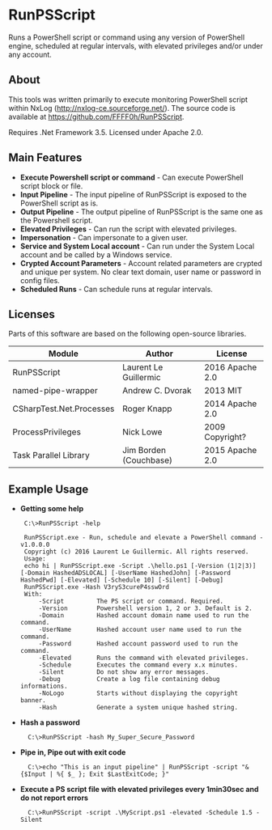 RunPSScript
===========

Runs a PowerShell script or command using any version of PowerShell engine, scheduled at regular intervals, with elevated privileges and/or under any account.

About
-----
This tools was written primarily to execute monitoring PowerShell script within NxLog (http://nxlog-ce.sourceforge.net/). 
The source code is available at https://github.com/FFFF0h/RunPSScript.

Requires .Net Framework 3.5. Licensed under Apache 2.0.

Main Features
-------------
 * **Execute Powershell script or command** - Can execute PowerShell script block or file.
 * **Input Pipeline** - The input pipeline of RunPSScript is exposed to the PowerShell script as is.
 * **Output Pipeline** - The output pipeline of RunPSScript is the same one as the Powershell script.
 * **Elevated Privileges** - Can run the script with elevated privileges.
 * **Impersonation** - Can impersonate to a given user.
 * **Service and System Local account** - Can run under the System Local account and be called by a Windows service.
 * **Crypted Account Parameters** - Account related parameters are crypted and unique per system. No clear text domain, user name or password in config files.
 * **Scheduled Runs** - Can schedule runs at regular intervals.

Licenses
--------
Parts of this software are based on the following open-source libraries.

| Module                   | Author                | License         |
|--------------------------|-----------------------|-----------------|
| RunPSScript              | Laurent Le Guillermic | 2016 Apache 2.0 |
| named-pipe-wrapper       | Andrew C. Dvorak      | 2013 MIT        |
| CSharpTest.Net.Processes | Roger Knapp           | 2014 Apache 2.0 |
| ProcessPrivileges        | Nick Lowe             | 2009 Copyright? |
| Task Parallel Library    | Jim Borden (Couchbase)| 2015 Apache 2.0 |


Example Usage
-------------
 * **Getting some help**
 
        C:\>RunPSScript -help
    
        RunPSScript.exe - Run, schedule and elevate a PowerShell command - v1.0.0.0
        Copyright (c) 2016 Laurent Le Guillermic. All rights reserved.
        Usage:
        echo hi | RunPSScript.exe -Script .\hello.ps1 [-Version (1|2|3)] [-Domain HashedADSLOCAL] [-UserName HashedJohn] [-Password HashedPwd] [-Elevated] [-Schedule 10] [-Silent] [-Debug]
        RunPSScript.exe -Hash V3ryS3cureP4sswOrd
        With:
            -Script         The PS script or command. Required.
            -Version        Powershell version 1, 2 or 3. Default is 2.
            -Domain         Hashed account domain name used to run the command.
            -UserName       Hashed account user name used to run the command.
            -Password       Hashed account password used to run the command.
            -Elevated       Runs the command with elevated privileges.
            -Schedule       Executes the command every x.x minutes.
            -Silent         Do not show any error messages.
            -Debug          Create a log file containing debug informations.
            -NoLogo         Starts without displaying the copyright banner.
            -Hash           Generate a system unique hashed string.

* **Hash a password**

        C:\>RunPSScript -hash My_Super_Secure_Password

* **Pipe in, Pipe out with exit code**

        C:\>echo "This is an input pipeline" | RunPSScript -script "& {$Input | %{ $_ }; Exit $LastExitCode; }"

* **Execute a PS script file with elevated privileges every 1min30sec and do not report errors**

        C:\>RunPSScript -script .\MyScript.ps1 -elevated -Schedule 1.5 -Silent
